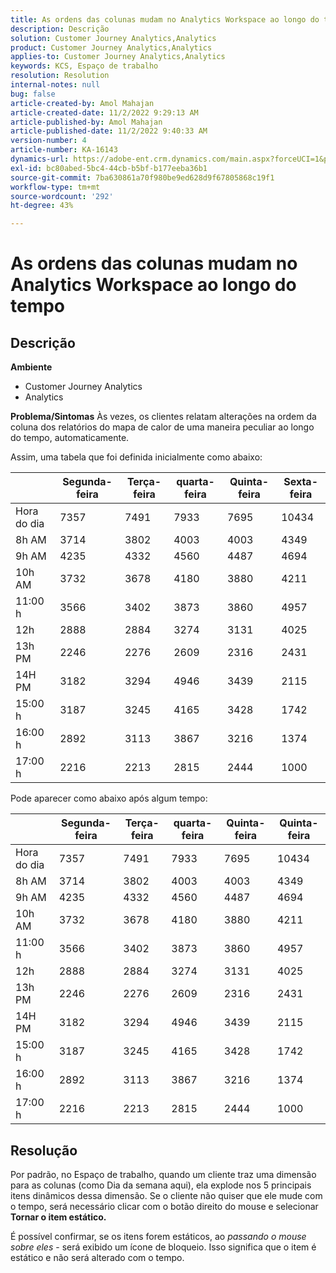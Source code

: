 ```yaml
---
title: As ordens das colunas mudam no Analytics Workspace ao longo do tempo
description: Descrição
solution: Customer Journey Analytics,Analytics
product: Customer Journey Analytics,Analytics
applies-to: Customer Journey Analytics,Analytics
keywords: KCS, Espaço de trabalho
resolution: Resolution
internal-notes: null
bug: false
article-created-by: Amol Mahajan
article-created-date: 11/2/2022 9:29:13 AM
article-published-by: Amol Mahajan
article-published-date: 11/2/2022 9:40:33 AM
version-number: 4
article-number: KA-16143
dynamics-url: https://adobe-ent.crm.dynamics.com/main.aspx?forceUCI=1&pagetype=entityrecord&etn=knowledgearticle&id=7eca03cc-905a-ed11-9561-6045bd006a22
exl-id: bc80abed-5bc4-44cb-b5bf-b177eeba36b1
source-git-commit: 7ba630861a70f980be9ed628d9f67805868c19f1
workflow-type: tm+mt
source-wordcount: '292'
ht-degree: 43%

---
```


# As ordens das colunas mudam no Analytics Workspace ao longo do tempo

## Descrição

<b>Ambiente</b>
- Customer Journey Analytics
- Analytics



<b>Problema/Sintomas</b>
Às vezes, os clientes relatam alterações na ordem da coluna dos relatórios do mapa de calor de uma maneira peculiar ao longo do tempo, automaticamente.

Assim, uma tabela que foi definida inicialmente como abaixo:


|   | Segunda-feira | Terça-feira | quarta-feira | Quinta-feira | Sexta-feira |
| --- | --- | --- | --- | --- | --- |
| Hora do dia | 7357 | 7491 | 7933 | 7695 | 10434 |
| 8h AM | 3714 | 3802 | 4003 | 4003 | 4349 |
| 9h AM | 4235 | 4332 | 4560 | 4487 | 4694 |
| 10h AM | 3732 | 3678 | 4180 | 3880 | 4211 |
| 11:00 h | 3566 | 3402 | 3873 | 3860 | 4957 |
| 12h | 2888 | 2884 | 3274 | 3131 | 4025 |
| 13h PM | 2246 | 2276 | 2609 | 2316 | 2431 |
| 14H PM | 3182 | 3294 | 4946 | 3439 | 2115 |
| 15:00 h | 3187 | 3245 | 4165 | 3428 | 1742 |
| 16:00 h | 2892 | 3113 | 3867 | 3216 | 1374 |
| 17:00 h | 2216 | 2213 | 2815 | 2444 | 1000 |


Pode aparecer como abaixo após algum tempo:


|   | Segunda-feira | Terça-feira | quarta-feira | Quinta-feira | Quinta-feira |
| --- | --- | --- | --- | --- | --- |
| Hora do dia | 7357 | 7491 | 7933 | 7695 | 10434 |
| 8h AM | 3714 | 3802 | 4003 | 4003 | 4349 |
| 9h AM | 4235 | 4332 | 4560 | 4487 | 4694 |
| 10h AM | 3732 | 3678 | 4180 | 3880 | 4211 |
| 11:00 h | 3566 | 3402 | 3873 | 3860 | 4957 |
| 12h | 2888 | 2884 | 3274 | 3131 | 4025 |
| 13h PM | 2246 | 2276 | 2609 | 2316 | 2431 |
| 14H PM | 3182 | 3294 | 4946 | 3439 | 2115 |
| 15:00 h | 3187 | 3245 | 4165 | 3428 | 1742 |
| 16:00 h | 2892 | 3113 | 3867 | 3216 | 1374 |
| 17:00 h | 2216 | 2213 | 2815 | 2444 | 1000 |



## Resolução


Por padrão, no Espaço de trabalho, quando um cliente traz uma dimensão para as colunas (como Dia da semana aqui), ela explode nos 5 principais itens dinâmicos dessa dimensão. Se o cliente não quiser que ele mude com o tempo, será necessário clicar com o botão direito do mouse e selecionar <b>Tornar o item estático.</b>

É possível confirmar, se os itens forem estáticos, ao *passando o mouse sobre eles* - será exibido um ícone de bloqueio. Isso significa que o item é estático e não será alterado com o tempo.
